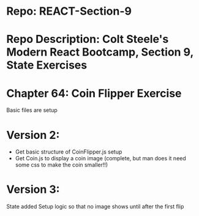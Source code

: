 # Repo: REACT-Section-9
# Repo Description: Colt Steele's Modern React Bootcamp, Section 9, State Exercises
# Chapter 64: Coin Flipper Exercise
   Basic files are setup

# Version 2:
   - Get basic structure of CoinFlipper.js setup
   - Get Coin.js to display a coin image (complete, but man does it need some css to make the coin smaller!!)

# Version 3:
   State added
   Setup logic so that no image shows until after the first flip
   